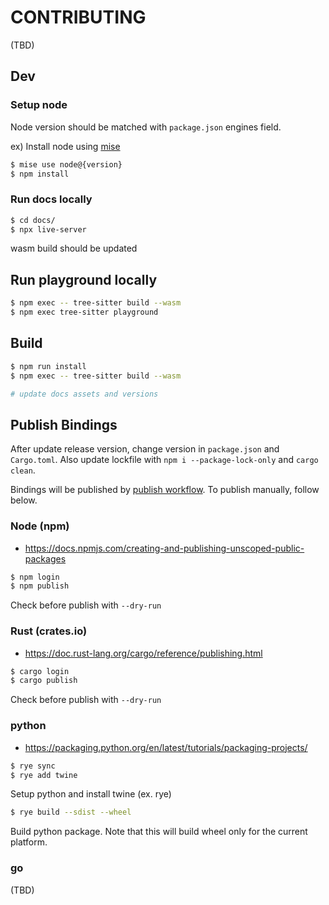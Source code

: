 # CONTRIBUTING

(TBD)

## Dev
### Setup node

Node version should be matched with `package.json` engines field.

ex) Install node using [mise](https://github.com/jdx/mise)

```sh
$ mise use node@{version}
$ npm install
```

### Run docs locally
```sh
$ cd docs/
$ npx live-server
```
wasm build should be updated

## Run playground locally
```sh
$ npm exec -- tree-sitter build --wasm
$ npm exec tree-sitter playground
```

## Build
```sh
$ npm run install
$ npm exec -- tree-sitter build --wasm

# update docs assets and versions
```

## Publish Bindings

After update release version, change version in `package.json` and `Cargo.toml`. Also update lockfile with `npm i --package-lock-only` and `cargo clean`.

Bindings will be published by [publish workflow](.github/workflows/publish.yaml). To publish manually, follow below.

### Node (npm)
- https://docs.npmjs.com/creating-and-publishing-unscoped-public-packages

```sh
$ npm login
$ npm publish
```
Check before publish with `--dry-run`

### Rust (crates.io)
- https://doc.rust-lang.org/cargo/reference/publishing.html

```sh
$ cargo login
$ cargo publish
```
Check before publish with `--dry-run`

### python
- https://packaging.python.org/en/latest/tutorials/packaging-projects/

```sh
$ rye sync
$ rye add twine
```
Setup python and install twine (ex. rye)

```sh
$ rye build --sdist --wheel
```
Build python package. Note that this will build wheel only for the current platform.

### go

(TBD)
